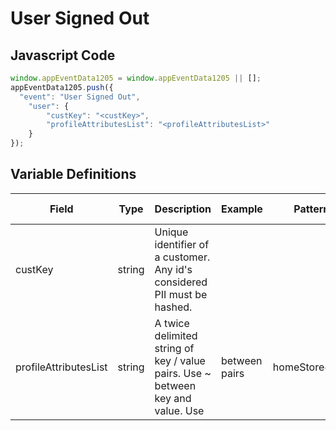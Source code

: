 # User Signed Out

## Javascript Code
```js
window.appEventData1205 = window.appEventData1205 || [];
appEventData1205.push({
  "event": "User Signed Out",
    "user": {
        "custKey": "<custKey>",
        "profileAttributesList": "<profileAttributesList>"
    }
});
```

## Variable Definitions

|Field|Type|Description|Example|Pattern|Min Length|Max Length|Minimum|Maximum|Multiple Of|
| --- | --- | --- | --- | --- | --- | --- | --- | --- | --- |
|custKey|string|Unique identifier of a customer.  Any id's considered PII must be hashed. ||||||||
|profileAttributesList|string|A twice delimited string of key / value pairs.  Use ~ between key and value.  Use | between pairs|homeStore~234|loyaltyTier~gold|memberSince~2002|||||||
